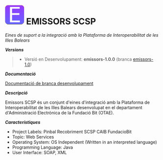 
# ![Logo](https://github.com/GovernIB/emiserv/raw/master/assets/emiserv_logo.png) EMISSORS SCSP

 *Eines de suport a la integració amb la Plataforma de Interoperabilitat de les Illes Balears*

***Versions***

> - Versió en Desenvolupament: __emissors-1.0.0__ (branca [emissors-1.0](../../tree/emissors-1.0))

***Documentació***

[Documentació de branca desenvolupament](../../tree/emissors-1.0/README.md#documentaci%C3%B3)


***Descripció***

Emissors SCSP és un conjunt d'eines d'integració amb la Plataforma de Interoperabilitat de les Illes Balears desenvolupat en el departament d'Administració Electrònica de la Fundació Bit (OTAE).


***Característiques***

* Project Labels: Pinbal  Recobriment  SCSP  CAIB  FundacioBit  
* Topic: Web Services
* Operating System:  OS Independent (Written in an interpreted language)
* Programming Language:  Java
* User Interface: SOAP, XML
